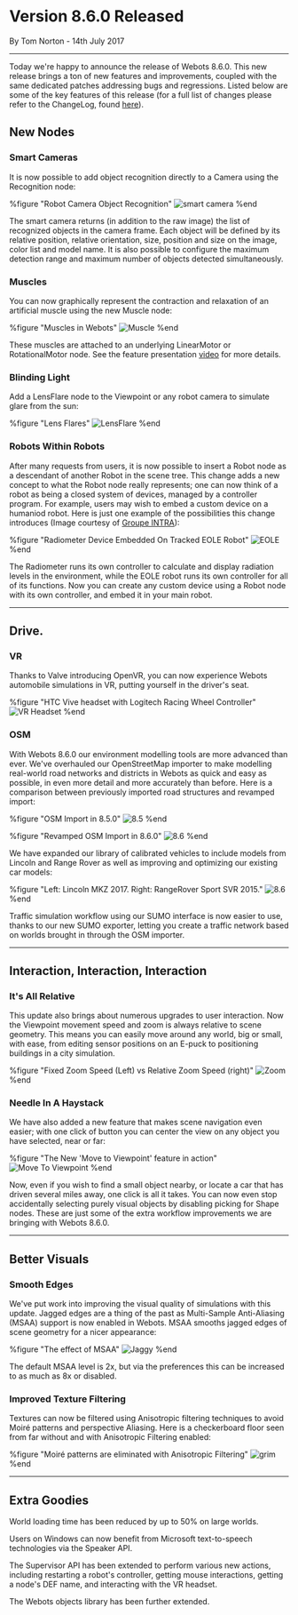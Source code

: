 # Version 8.6.0 Released

<p id="publish-data">By Tom Norton - 14th July 2017</p>

---

Today we're happy to announce the release of Webots 8.6.0.
This new release brings a ton of new features and improvements, coupled with the same dedicated patches addressing bugs and regressions.
Listed below are some of the key features of this release (for a full list of changes please refer to the ChangeLog, found [here](https://www.cyberbotics.com/dvd/common/doc/webots/ChangeLog.html)).

## New Nodes

### Smart Cameras

It is now possible to add object recognition directly to a Camera using the Recognition node:

%figure "Robot Camera Object Recognition"
![smart camera](images/recognition.png)
%end

The smart camera returns (in addition to the raw image) the list of recognized objects in the camera frame.
Each object will be defined by its relative position, relative orientation, size, position and size on the image, color list and model name.
It is also possible to configure the maximum detection range and maximum number of objects detected simultaneously.

### Muscles

You can now graphically represent the contraction and relaxation of an artificial muscle using the new Muscle node:

%figure "Muscles in Webots"
![Muscle](images/muscle.gif)
%end

These muscles are attached to an underlying LinearMotor or RotationalMotor node.
See the feature presentation [video](http://www.youtube.com/watch?v=pd0jD1TbJe4) for more details.

### Blinding Light

Add a LensFlare node to the Viewpoint or any robot camera to simulate glare from the sun:

%figure "Lens Flares"
![LensFlare](images/lens_flare.png)
%end

### Robots Within Robots

After many requests from users, it is now possible to insert a Robot node as a descendant of another Robot in the scene tree.
This change adds a new concept to what the Robot node really represents; one can now think of a robot as being a closed system of devices, managed by a controller program.
For example, users may wish to embed a custom device on a humaniod robot.
Here is just one example of the possibilities this change introduces (Image courtesy of [Groupe INTRA](http://www.groupe-intra.com/fra)):

%figure "Radiometer Device Embedded On Tracked EOLE Robot"
![EOLE](images/eole.png)
%end

The Radiometer runs its own controller to calculate and display radiation levels in the environment, while the EOLE robot runs its own controller for all of its functions.
Now you can create any custom device using a Robot node with its own controller, and embed it in your main robot.

---

## Drive.

### VR

Thanks to Valve introducing OpenVR, you can now experience Webots automobile simulations in VR, putting yourself in the driver's seat.

%figure "HTC Vive headset with Logitech Racing Wheel Controller"
![VR Headset](images/vr_headset.png)
%end

### OSM

With Webots 8.6.0 our environment modelling tools are more advanced than ever.
We've overhauled our OpenStreetMap importer to make modelling real-world road networks and districts in Webots as quick and easy as possible, in even more detail and more accurately than before.
Here is a comparison between previously imported road structures and revamped import:

%figure "OSM Import in 8.5.0"
![8.5](images/osm_master.png)
%end

%figure "Revamped OSM Import in 8.6.0"
![8.6](images/osm_develop.png)
%end

We have expanded our library of calibrated vehicles to include models from Lincoln and Range Rover as well as improving and optimizing our existing car models:

%figure "Left: Lincoln MKZ 2017. Right: RangeRover Sport SVR 2015."
![8.6](images/new_car_models.png)
%end

Traffic simulation workflow using our SUMO interface is now easier to use, thanks to our new SUMO exporter, letting you create a traffic network based on worlds brought in through the OSM importer.

---

## Interaction, Interaction, Interaction

### It's All Relative

This update also brings about numerous upgrades to user interaction.
Now the Viewpoint movement speed and zoom is always relative to scene geometry.
This means you can easily move around any world, big or small, with ease, from editing sensor positions on an E-puck to positioning buildings in a city simulation.

%figure "Fixed Zoom Speed (Left) vs Relative Zoom Speed (right)"
![Zoom](images/zoom.gif)
%end

### Needle In A Haystack

We have also added a new feature that makes scene navigation even easier; with one click of button you can center the view on any object you have selected, near or far:

%figure "The New 'Move to Viewpoint' feature in action"
![Move To Viewpoint](images/viewpoint.gif)
%end

Now, even if you wish to find a small object nearby, or locate a car that has driven several miles away, one click is all it takes.
You can now even stop accidentally selecting purely visual objects by disabling picking for Shape nodes.
These are just some of the extra workflow improvements we are bringing with Webots 8.6.0.

---

## Better Visuals

### Smooth Edges

We've put work into improving the visual quality of simulations with this update.
Jagged edges are a thing of the past as Multi-Sample Anti-Aliasing (MSAA) support is now enabled in Webots.
MSAA smooths jagged edges of scene geometry for a nicer appearance:

%figure "The effect of MSAA"
![Jaggy](images/msaa.png)
%end

The default MSAA level is 2x, but via the preferences this can be increased to as much as 8x or disabled.

### Improved Texture Filtering

Textures can now be filtered using Anisotropic filtering techniques to avoid Moiré patterns and perspective Aliasing.
Here is a checkerboard floor seen from far without and with Anisotropic Filtering enabled:

%figure "Moiré patterns are eliminated with Anisotropic Filtering"
![grim](images/moire_pattern.png)
%end

---

## Extra Goodies

World loading time has been reduced by up to 50% on large worlds.

Users on Windows can now benefit from Microsoft text-to-speech technologies via the Speaker API.

The Supervisor API has been extended to perform various new actions, including restarting a robot's controller, getting mouse interactions, getting a node's DEF name, and interacting with the VR headset.

The Webots objects library has been further extended.

